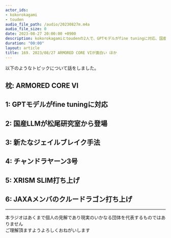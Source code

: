 ```yaml
---
actor_ids:
- kokorokagami
- touden
audio_file_path: /audio/20230827m.m4a
audio_file_size: 0
date: 2023-08-27 20:00:00 +0900
description: kokorokagamiとtoudenの2人で、GPTモデルがfine tuningに対応、国産LLMが松尾研究室から登場 など について話しました。
duration: "00:00"
layout: article
title: 169. 2023/08/27 ARMORED CORE VIが面白い ほか
---
```


以下のようなトピックについて話をしました。


## 枕: ARMORED CORE VI

## 1: GPTモデルがfine tuningに対応

## 2: 国産LLMが松尾研究室から登場

## 3: 新たなジェイルブレイク手法

## 4: チャンドラヤーン3号

## 5: XRISM SLIM打ち上げ

## 6: JAXAメンバのクルードラゴン打ち上げ

___

本ラジオはあくまで個人の見解であり現実のいかなる団体を代表するものではありません  
ご理解頂ますようよろしくおねがいします  
